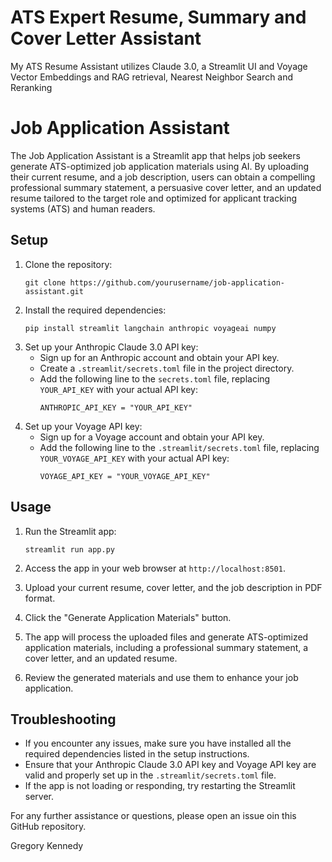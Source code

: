 # ATS Expert Resume, Summary and Cover Letter Assistant
My ATS Resume Assistant utilizes Claude 3.0, a Streamlit UI and Voyage Vector Embeddings and RAG retrieval, Nearest Neighbor Search and Reranking

# Job Application Assistant
The Job Application Assistant is a Streamlit app that helps job seekers generate ATS-optimized job application materials using AI. By uploading their current resume, and a job description, users can obtain a compelling professional summary statement, a persuasive cover letter, and an updated resume tailored to the target role and optimized for applicant tracking systems (ATS) and human readers.

## Setup
1. Clone the repository:
   ```
   git clone https://github.com/yourusername/job-application-assistant.git
   ```
2. Install the required dependencies:
   ```
   pip install streamlit langchain anthropic voyageai numpy
   ```
3. Set up your Anthropic Claude 3.0 API key:
   - Sign up for an Anthropic account and obtain your API key.
   - Create a `.streamlit/secrets.toml` file in the project directory.
   - Add the following line to the `secrets.toml` file, replacing `YOUR_API_KEY` with your actual API key:
     ```
     ANTHROPIC_API_KEY = "YOUR_API_KEY"
     ```
4. Set up your Voyage API key:
   - Sign up for a Voyage account and obtain your API key.
   - Add the following line to the `.streamlit/secrets.toml` file, replacing `YOUR_VOYAGE_API_KEY` with your actual API key:
     ```
     VOYAGE_API_KEY = "YOUR_VOYAGE_API_KEY"
     ```
## Usage
1. Run the Streamlit app:
   ```
   streamlit run app.py
   ```
2. Access the app in your web browser at `http://localhost:8501`.

3. Upload your current resume, cover letter, and the job description in PDF format.

4. Click the "Generate Application Materials" button.

5. The app will process the uploaded files and generate ATS-optimized application materials, including a professional summary statement, a cover letter, and an updated resume.

6. Review the generated materials and use them to enhance your job application.

## Troubleshooting

- If you encounter any issues, make sure you have installed all the required dependencies listed in the setup instructions.
- Ensure that your Anthropic Claude 3.0 API key and Voyage API key are valid and properly set up in the `.streamlit/secrets.toml` file.
- If the app is not loading or responding, try restarting the Streamlit server.

For any further assistance or questions, please open an issue oin this GitHub repository.

Gregory Kennedy
